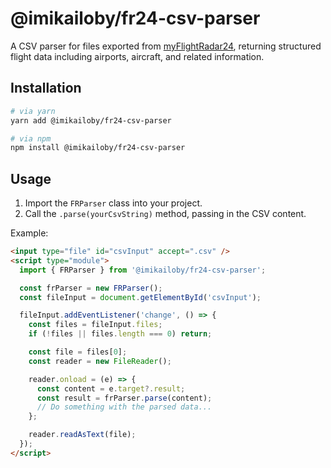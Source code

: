 # @imikailoby/fr24-csv-parser

A CSV parser for files exported from [myFlightRadar24](https://my.flightradar24.com/), returning structured flight data
including airports, aircraft, and related information.

## Installation

```zsh
# via yarn
yarn add @imikailoby/fr24-csv-parser

# via npm
npm install @imikailoby/fr24-csv-parser
```

## Usage

1. Import the `FRParser` class into your project.
2. Call the `.parse(yourCsvString)` method, passing in the CSV content.

Example:

```html
<input type="file" id="csvInput" accept=".csv" />
<script type="module">
  import { FRParser } from '@imikailoby/fr24-csv-parser';

  const frParser = new FRParser();
  const fileInput = document.getElementById('csvInput');

  fileInput.addEventListener('change', () => {
    const files = fileInput.files;
    if (!files || files.length === 0) return;

    const file = files[0];
    const reader = new FileReader();

    reader.onload = (e) => {
      const content = e.target?.result;
      const result = frParser.parse(content);
      // Do something with the parsed data...
    };

    reader.readAsText(file);
  });
</script>
```
